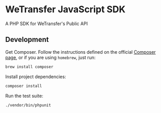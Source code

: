 # WeTransfer JavaScript SDK

A PHP SDK for WeTransfer's Public API

## Development

Get Composer. Follow the instructions defined on the official [Composer page](https://getcomposer.org/doc/00-intro.md), or if you are using `homebrew`, just run:

```bash
brew install composer
```

Install project dependencies:

```bash
composer install
```

Run the test suite:

```bash
./vendor/bin/phpunit
```
